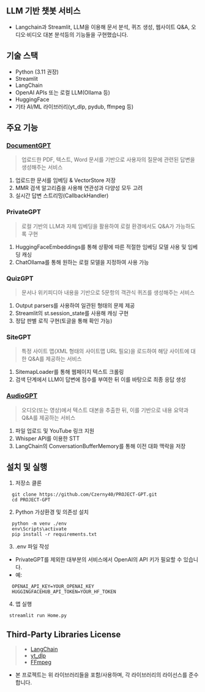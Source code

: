 ## LLM 기반 챗봇 서비스
- Langchain과 Streamlit, LLM을 이용해 문서 분석, 퀴즈 생성, 웹사이트 Q&A, 오디오·비디오 대본 분석등의 기능들을 구현했습니다.

## 기술 스택
- Python (3.11 권장)
- Streamlit
- LangChain
- OpenAI APIs 또는 로컬 LLM(Ollama 등)
- HuggingFace
- 기타 AI/ML 라이브러리(yt_dlp, pydub, ffmpeg 등)

## 주요 기능
### [DocumentGPT](https://velog.io/@kitkat/LangChain%EA%B3%BC-ChatGPT%EB%A5%BC-%ED%99%9C%EC%9A%A9%ED%95%9C-%EB%AC%B8%EC%84%9C-QA-%EC%8B%9C%EC%8A%A4%ED%85%9C-%EA%B5%AC%ED%98%84%ED%95%98%EA%B8%B0)
> 업로드한 PDF, 텍스트, Word 문서를 기반으로 사용자의 질문에 관련된 답변을 생성해주는 서비스
1. 업로드한 문서를 임베딩 & VectorStore 저장
2. MMR 검색 알고리즘을 사용해 연관성과 다양성 모두 고려
3. 실시간 답변 스트리밍(CallbackHandler)
### PrivateGPT
> 로컬 기반의 LLM과 자체 임베딩을 활용하여 로컬 환경에서도 Q&A가 가능하도록 구현
1. HuggingFaceEmbeddings를 통해 상황에 따른 적절한 임베딩 모델 사용 및 임베딩 캐싱
2. ChatOllama를 통해 원하는 로컬 모델을 지정하여 사용 가능
### QuizGPT
> 문서나 위키피디아 내용을 기반으로 5문항의 객관식 퀴즈를 생성해주는 서비스
1. Output parsers를 사용하여 일관된 형태의 문제 제공
2. Streamlit의 st.session_state를 사용해 캐싱 구현
3. 정답 판별 로직 구현(토글을 통해 확인 가능)
### SiteGPT
> 특정 사이트 맵(XML 형태의 사이트맵 URL 필요)을 로드하여 해당 사이트에 대한 Q&A를 제공하는 서비스
1. SitemapLoader를 통해 웹페이지 텍스트 크롤링
2. 검색 단계에서 LLM이 답변에 점수를 부여한 뒤 이를 바탕으로 최종 응답 생성
### [AudioGPT](https://velog.io/@kitkat/AudioGPT)
> 오디오(또는 영상)에서 텍스트 대본을 추출한 뒤, 이를 기반으로 내용 요약과 Q&A를 제공하는 서비스
1. 파일 업로드 및 YouTube 링크 지원
2. Whisper API를 이용한 STT
3. LangChain의 ConversationBufferMemory를 통해 이전 대화 맥락을 저장

## 설치 및 실행
1. 저장소 클론
```
  git clone https://github.com/Czerny40/PROJECT-GPT.git
  cd PROJECT-GPT
```
2. Python 가상환경 및 의존성 설치
```
  python -m venv ./env
  env\Scripts\activate
  pip install -r requirements.txt
```
3. .env 파일 작성
- PrivateGPT를 제외한 대부분의 서비스에서 OpenAI의 API 키가 필요할 수 있습니다.
- 예:
```
  OPENAI_API_KEY=YOUR_OPENAI_KEY
  HUGGINGFACEHUB_API_TOKEN=YOUR_HF_TOKEN
```
4. 앱 실행
```
 streamlit run Home.py
```

## Third-Party Libraries License
> - [LangChain](https://github.com/langchain-ai/langchain/blob/master/LICENSE)
> - [yt_dlp](https://github.com/yt-dlp/yt-dlp/blob/master/LICENSE)
> - [FFmpeg](https://ffmpeg.org/legal.html)
- 본 프로젝트는 위 라이브러리들을 포함/사용하며, 각 라이브러리의 라이선스를 준수합니다.
